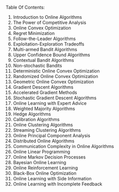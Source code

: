 Table Of Contents:

1. Introduction to Online Algorithms
2. The Power of Competitive Analysis
3. Online Convex Optimization
4. Regret Minimization
5. Follow-the-Leader Algorithms
6. Exploitation-Exploration Tradeoffs
7. Multi-armed Bandit Algorithms
8. Upper Confidence Bound Algorithms
9. Contextual Bandit Algorithms
10. Non-stochastic Bandits
11. Deterministic Online Convex Optimization
12. Randomized Online Convex Optimization
13. Geometric Online Convex Optimization
14. Gradient Descent Algorithms
15. Accelerated Gradient Methods
16. Stochastic Gradient Descent Algorithms
17. Online Learning with Expert Advice
18. Weighted Majority Algorithms
19. Hedge Algorithms
20. Calibration Algorithms
21. Online Clustering Algorithms
22. Streaming Clustering Algorithms
23. Online Principal Component Analysis
24. Distributed Online Algorithms
25. Communication Complexity in Online Algorithms
26. Online Linear Programming
27. Online Markov Decision Processes
28. Bayesian Online Learning
29. Online Reinforcement Learning
30. Black-Box Online Optimization
31. Online Learning with Side Information
32. Online Learning with Incomplete Feedback